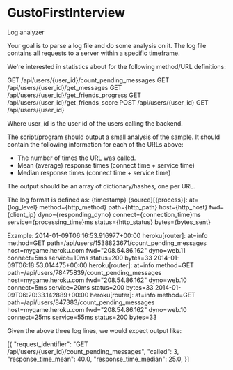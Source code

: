 # GustoFirstInterview

Log analyzer

Your goal is to parse a log file and do some analysis on it. The log file contains all requests to a server within a specific timeframe.

We're interested in statistics about for the following method/URL definitions:

GET /api/users/{user_id}/count_pending_messages
GET /api/users/{user_id}/get_messages
GET /api/users/{user_id}/get_friends_progress
GET /api/users/{user_id}/get_friends_score
POST /api/users/{user_id}
GET /api/users/{user_id}

Where user_id is the user id of the users calling the backend.

The script/program should output a small analysis of the sample. It should contain the following information for each of the URLs above:

* The number of times the URL was called.
* Mean (average) response times (connect time + service time)
* Median response times (connect time + service time)

The output should be an array of dictionary/hashes, one per URL.

The log format is defined as:
{timestamp} {source}[{process}]: at={log_level} method={http_method} path={http_path} host={http_host} fwd={client_ip} dyno={responding_dyno} connect={connection_time}ms service={processing_time}ms status={http_status} bytes={bytes_sent}

Example:
2014-01-09T06:16:53.916977+00:00 heroku[router]: at=info method=GET path=/api/users/1538823671/count_pending_messages host=mygame.heroku.com fwd="208.54.86.162" dyno=web.11 connect=5ms service=10ms status=200 bytes=33
2014-01-09T06:18:53.014475+00:00 heroku[router]: at=info method=GET path=/api/users/78475839/count_pending_messages host=mygame.heroku.com fwd="208.54.86.162" dyno=web.10 connect=5ms service=20ms status=200 bytes=33
2014-01-09T06:20:33.142889+00:00 heroku[router]: at=info method=GET path=/api/users/847383/count_pending_messages host=mygame.heroku.com fwd="208.54.86.162" dyno=web.10 connect=25ms service=55ms status=200 bytes=33

Given the above three log lines, we would expect output like:

[{
   "request_identifier": "GET /api/users/{user_id}/count_pending_messages",
   "called": 3,
   "response_time_mean": 40.0,
   "response_time_median": 25.0,
}]
